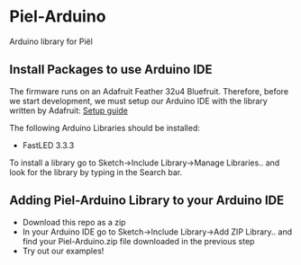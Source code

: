 # Piel-Arduino
Arduino library for Piël

Install Packages to use Arduino IDE
-------

The firmware runs on an Adafruit Feather 32u4 Bluefruit.
Therefore, before we start development, we must setup our Arduino IDE with the library written by Adafruit:
[Setup guide](https://learn.adafruit.com/adafruit-feather-32u4-bluefruit-le/setup)

The following Arduino Libraries should be installed:

* FastLED 3.3.3

To install a library go to Sketch->Include Library->Manage Libraries.. and look for the library by typing in the Search bar.

Adding Piel-Arduino Library to your Arduino IDE
-------

* Download this repo as a zip
* In your Arduino IDE go to Sketch->Include Library->Add ZIP Library.. and find your Piel-Arduino.zip file downloaded in the previous step
* Try out our examples!
